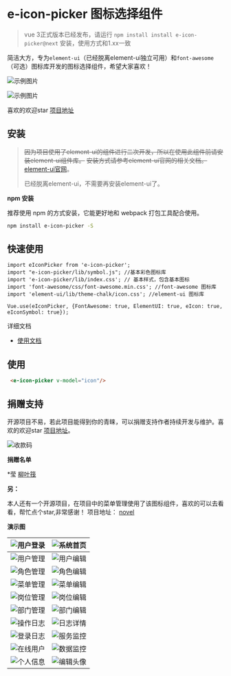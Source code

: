 # e-icon-picker 图标选择组件
> vue 3正式版本已经发布，请运行 `npm install install e-icon-picker@next` 安装，使用方式和1.xx一致

简洁大方，专为`element-ui`（已经脱离element-ui独立可用）和`font-awesome`（可选）图标库开发的图标选择组件，希望大家喜欢！

![示例图片](https://oscimg.oschina.net/oscnet/up-bf411d272ce969c1d5be9dc1ea12a8969ea.JPEG "示例图片")

![示例图片](https://oscimg.oschina.net/oscnet/up-c4ac227f3356ee405358e951450cdeffed5.png "示例图片")

喜欢的欢迎star [项目地址](https://gitee.com/cnovel/e-icon-picker)

## 安装

>~~因为项目使用了element-ui的组件进行二次开发，所以在使用此组件前请安装element-ui组件库。~~
>~~安装方式请参考element-ui官网的相关文档。~~[element-ui官网](https://element.eleme.cn/#/zh-CN/component/installation)。
>
>已经脱离element-ui，不需要再安装element-ui了。

**npm 安装**

推荐使用 npm 的方式安装，它能更好地和 webpack 打包工具配合使用。

```bash
npm install e-icon-picker -S
```

## 快速使用

```
import eIconPicker from 'e-icon-picker';
import "e-icon-picker/lib/symbol.js"; //基本彩色图标库
import 'e-icon-picker/lib/index.css'; // 基本样式，包含基本图标
import 'font-awesome/css/font-awesome.min.css'; //font-awesome 图标库
import 'element-ui/lib/theme-chalk/icon.css'; //element-ui 图标库

Vue.use(eIconPicker, {FontAwesome: true, ElementUI: true, eIcon: true, eIconSymbol: true});
```

详细文档
- [使用文档](https://e-icon-picker.cnovel.club)

## 使用

```html
 <e-icon-picker v-model="icon"/>
```

##  捐赠支持

开源项目不易，若此项目能得到你的青睐，可以捐赠支持作者持续开发与维护。喜欢的欢迎star [项目地址](https://gitee.com/cnovel/e-icon-picker)。

 ![收款码](https://oscimg.oschina.net/oscnet/up-e2344cd770f7f7386637d0dbbfb5d48472c.JPEG)

**捐赠名单**

*莹 [柳叶筏](https://gitee.com/liuyefa)

**另：**

本人还有一个开源项目，在项目中的菜单管理使用了该图标组件，喜欢的可以去看看，帮忙点个star,非常感谢！
项目地址： [novel](https://gitee.com/cnovel/Novel-api)

**演示图**

| ![用户登录](https://oscimg.oschina.net/oscnet/up-4fc9e90ab9a427415b2a231d647bb6682b4.png "用户登录") | ![系统首页](https://oscimg.oschina.net/oscnet/up-f5f91451165f3d0dcfdcab9482ab867c09f.png "系统首页") |
| ------------ | ------------ |
| ![用户管理](https://oscimg.oschina.net/oscnet/up-3914e348f499598c26aba4b7c92ad5ce8bb.png "用户管理") | ![用户编辑](https://oscimg.oschina.net/oscnet/up-f24997c68d622dc9b2d079ef24da9919d17.png "用户编辑") |
| ![角色管理](https://oscimg.oschina.net/oscnet/up-a0604715ea922b9cc06cc7ebf5e9d874159.png "角色管理") | ![角色编辑](https://oscimg.oschina.net/oscnet/up-8f24ea94aec59ff494d205254ec9f04ad2c.png "角色编辑") |
| ![菜单管理](https://oscimg.oschina.net/oscnet/up-fb682a64f33692c7fe95befcc83b484f02f.png "菜单管理") | ![菜单编辑](https://oscimg.oschina.net/oscnet/up-ce248e9ea710d4b39969400a5c485cf19a2.png "菜单编辑") |
| ![岗位管理](https://oscimg.oschina.net/oscnet/up-d962e260fdcd43929ff5e8664a00b9ebf2e.png "岗位管理") | ![岗位编辑](https://oscimg.oschina.net/oscnet/up-deac57b7fae4d300bf64267fe9d4408f1d1.png "岗位编辑") |
| ![部门管理](https://oscimg.oschina.net/oscnet/up-a87d3c402fc59b075d11749860043af78f4.png "部门管理") | ![部门编辑](https://oscimg.oschina.net/oscnet/up-c9663b06835ac73f523409c14d65f8d1b85.png "部门编辑") |
| ![操作日志](https://oscimg.oschina.net/oscnet/up-51c244b113d1fe11e51c5e8db36c27baf83.png "操作日志") | ![日志详情](https://oscimg.oschina.net/oscnet/up-12952a8957a15b8e7fb0d9cebe219c6e093.png "日志详情") |
| ![登录日志](https://oscimg.oschina.net/oscnet/up-04f46761918f952cf8df0dc56b09672e69e.png "登录日志") | ![服务监控](https://oscimg.oschina.net/oscnet/up-257213ddf2fcbf090f15a2f3573eff2b566.png "服务监控") |
| ![在线用户](https://oscimg.oschina.net/oscnet/up-0b0ab18325a221e68057be0baabea481602.png "在线用户") | ![数据监控](https://oscimg.oschina.net/oscnet/up-762373c8e139d6512c4f0c64269a5d55c19.png "数据监控") |
| ![个人信息](https://oscimg.oschina.net/oscnet/up-172e7b0f0140f82b11f4929e8af9b33aac5.png "个人信息") | ![编辑头像](https://oscimg.oschina.net/oscnet/up-4583a5fb165131316c90e4793089755f896.png "编辑头像") |
